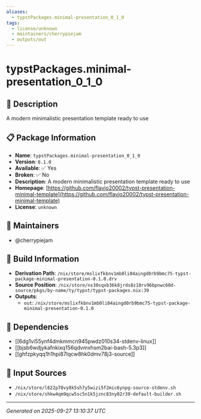 ```yaml
---
aliases:
  - typstPackages.minimal-presentation_0_1_0
tags:
  - license/unknown
  - maintainers/cherrypiejam
  - outputs/out
---
```


# typstPackages.minimal-presentation_0_1_0

## 📝 Description

A modern minimalistic presentation template ready to use

## 📋 Package Information

- **Name**: `typstPackages.minimal-presentation_0_1_0`
- **Version**: `0.1.0`
- **Available**: ✅ Yes
- **Broken**: ✅ No
- **Description**: A modern minimalistic presentation template ready to use
- **Homepage**: [https://github.com/flavio20002/typst-presentation-minimal-template](https://github.com/flavio20002/typst-presentation-minimal-template)
- **License**: `unknown`
## 👥 Maintainers

- @cherrypiejam


## 🔧 Build Information

- **Derivation Path**: `/nix/store/mslixfkbnv1mb0li04aingd0rb9bmc75-typst-package-minimal-presentation-0.1.0.drv`
- **Source Position**: `/nix/store/ns30sqxb36k8jrds8z18rv96bpnwc60d-source/pkgs/by-name/ty/typst/typst-packages.nix:39`
- **Outputs**:
  - `out`:  `/nix/store/mslixfkbnv1mb0li04aingd0rb9bmc75-typst-package-minimal-presentation-0.1.0`

## 🔗 Dependencies

- [[6dg1vi55ynf4dmkmmcn945pwdz010s34-stdenv-linux]]
- [[bjsb6wdjykafnkixq156qdvmxhsm2bai-bash-5.3p3]]
- [[ghfzpkyqq1h1hpi87lqcw8hk0dmv78j3-source]]

## 📁 Input Sources

- `/nix/store/l622p70vy8k5sh7y5wizi5f2mic6ynpg-source-stdenv.sh`
- `/nix/store/shkw4qm9qcw5sc5n1k5jznc83ny02r39-default-builder.sh`

---
*Generated on 2025-09-27 13:10:37 UTC*

